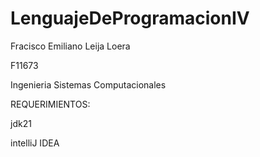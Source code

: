 # LenguajeDeProgramacionIV

Fracisco Emiliano Leija Loera

F11673

Ingenieria Sistemas Computacionales

REQUERIMIENTOS:

jdk21

intelliJ IDEA
